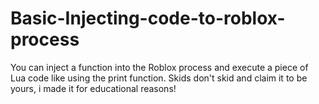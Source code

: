 # Basic-Injecting-code-to-roblox-process
You can inject a function into the Roblox process and execute a piece of Lua code like using the print function.
Skids don't skid and claim it to be yours, i made it for educational reasons!

















































